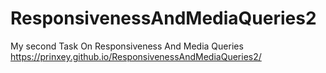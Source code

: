 # ResponsivenessAndMediaQueries2
My second Task On Responsiveness And Media Queries
 https://prinxey.github.io/ResponsivenessAndMediaQueries2/
